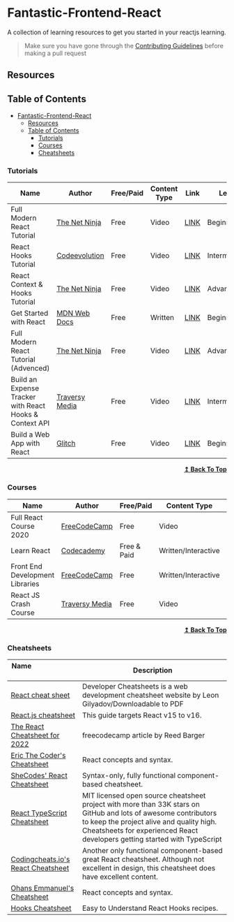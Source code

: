 # Fantastic-Frontend-React
A collection of learning resources to get you started in your reactjs learning.<br />

>Make sure you have gone through the [Contributing Guidelines](https://github.com/reactdeveloperske/Fantastic-Frontend-React/blob/main/CONTRIBUTING.md) before making a pull request

## Resources

<!---
Copy these five lines below on the next line and add a resource

| | | | |

Make sure to preview the results before making a pull request
-->

## Table of Contents
- [Fantastic-Frontend-React](#fantastic-frontend-react)
  - [Resources](#resources)
  - [Table of Contents](#table-of-contents)
    - [Tutorials](#tutorials)
    - [Courses](#courses)
    - [Cheatsheets](#cheatsheets)


### Tutorials

|  Name  | Author | Free/Paid | Content Type | Link | Level |
| --- | --- | --- | --- | --- | --- |
| Full Modern React Tutorial | [The Net Ninja](https://www.youtube.com/c/TheNetNinja) | Free | Video | [LINK](https://youtube.com/playlist?list=PL4cUxeGkcC9gZD-Tvwfod2gaISzfRiP9d) | Beginner |
| React Hooks Tutorial | [Codeevolution](https://www.youtube.com/c/Codevolution) | Free | Video | [LINK](https://www.youtube.com/playlist?list=PLC3y8-rFHvwisvxhZ135pogtX7_Oe3Q3A) | Intermediate |
| React Context & Hooks Tutorial | [The Net Ninja](https://www.youtube.com/c/TheNetNinja) | Free | Video | [LINK](https://www.youtube.com/watch?v=6RhOzQciVwI&list=PL4cUxeGkcC9hNokByJilPg5g9m2APUePI) | Advanced |
| Get Started with React | [MDN Web Docs](https://developer.mozilla.org/en-US/) | Free | Written | [LINK](https://developer.mozilla.org/en-US/docs/Learn/Tools_and_testing/Client-side_JavaScript_frameworks/React_getting_started) | Beginner |
| Full Modern React Tutorial (Advenced) | [The Net Ninja](https://www.youtube.com/c/TheNetNinja) | Free |  Video |[LINK](https://youtube.com/playlist?list=PL4cUxeGkcC9gZD-Tvwfod2gaISzfRiP9d) | Advanced |
| Build an Expense Tracker with React Hooks & Context API | [Traversy Media](https://www.traversymedia.com/) | Free | Video | [LINK](https://www.youtube.com/watch?v=XuFDcZABiDQ&list=PLillGF-RfqbY3c2r0htQyVbDJJoBFE6Rb&index=1&t=3s) | Intermediate |
| Build a Web App with React | [Glitch](https://blog.glitch.com/post/react-starter-kit) | Free | Video | [LINK](https://blog.glitch.com/post/react-starter-kit) | Beginner |

<div align="right">
    <b><a href="#table-of-contents">↥ Back To Top</a></b>
</div>

### Courses

|  Name  | Author | Free/Paid |Content Type | Link | Level |
| --- | --- | --- | --- | --- | --- | 
| Full React Course 2020 | [FreeCodeCamp](https://www.youtube.com/channel/UC8butISFwT-Wl7EV0hUK0BQ) | Free | Video | [LINK](https://www.youtube.com/watch?v=4UZrsTqkcW4) | Beginner |
| Learn React | [Codecademy](https://www.codecademy.com/) | Free & Paid | Written/Interactive | [LINK](https://www.codecademy.com/learn/react-101) | Beginner |
| Front End Development Libraries | [FreeCodeCamp](https://www.freecodecamp.org/learn) | Free | Written/Interactive | [LINK](https://www.freecodecamp.org/learn/front-end-libraries/) | Intermediate |
| React JS Crash Course | [Traversy Media](https://www.traversymedia.com/) | Free | Video | [LINK](https://www.youtube.com/watch?v=w7ejDZ8SWv8&t=4570s) | Beginner |

<div align="right">
    <b><a href="#table-of-contents">↥ Back To Top</a></b>
</div>

### Cheatsheets

| Name&nbsp; &nbsp; &nbsp; &nbsp; &nbsp; &nbsp; &nbsp; &nbsp; &nbsp; &nbsp; &nbsp; &nbsp; &nbsp; &nbsp; | Description |
| ----------------------- | ------------------ |
| [React cheat sheet](http://www.developer-cheatsheets.com/react)| Developer Cheatsheets is a web development cheatsheet website by Leon Gilyadov/Downloadable to PDF |
| [React.js cheatsheet](https://devhints.io/react)|  This guide targets React v15 to v16. |
| [The React Cheatsheet for 2022](https://www.freecodecamp.org/news/the-react-cheatsheet/)| freecodecamp article by Reed Barger |
| [Eric The Coder's Cheatsheet](https://dev.to/ericchapman/react-cheat-sheet-updated-may-2021-1mcd)| React concepts and syntax. |
| [SheCodes' React Cheatsheet](https://cheatsheets.shecodes.io/react)| Syntax-only, fully functional component-based cheatsheet. |
| [React TypeScript Cheatsheet](https://github.com/typescript-cheatsheets/react)| MIT licensed open source cheatsheet project with more than 33K stars on GitHub and lots of awesome contributors to keep the project alive and quality high. Cheatsheets for experienced React developers getting started with TypeScript |
| [Codingcheats.io's React Cheatsheet](https://codingcheats.io/react/)| Another only functional component-based great React cheatsheet. Although not excellent in design, this cheatsheet does have excellent content. |
| [Ohans Emmanuel's Cheatsheet](https://dev.to/ericchapman/react-cheat-sheet-updated-may-2021-1mcd)| React concepts and syntax. |
| [Hooks Cheatsheet](https://usehooks.com/)| Easy to Understand React Hooks recipes. |